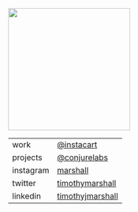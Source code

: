 <img src=https://media2.giphy.com/media/A3DIlSNmo36x2/giphy.gif width=247 />

<table>
  <tbody>
    <tr>
      <td>work</td>
      <td><a href='https://github.com/instacart'>@instacart</td>
    </tr>
    <tr>
      <td>projects</td>
      <td><a href='https://github.com/conjurelabs'>@conjurelabs</td>
    </tr>
    <tr>
      <td>instagram</td>
      <td><a href='https://instagram.com/marshall/'>marshall</td>
    </tr>
    <tr>
      <td>twitter</td>
      <td><a href='https://twitter.com/timothymarshall'>timothymarshall</td>
    </tr>
    <tr>
      <td>linkedin</td>
      <td><a href='https://www.linkedin.com/in/timothyjmarshall/'>timothyjmarshall</td>
    </tr>
  </tbody>
</table>
